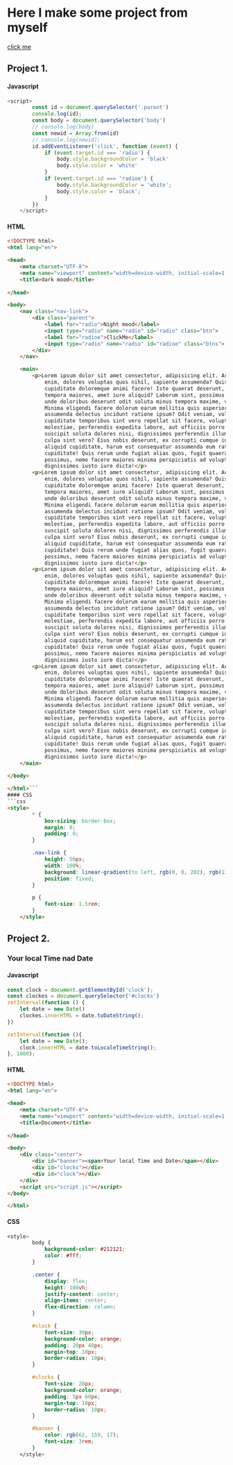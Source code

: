 # Here I make some project from myself
[click me](https://github.com/sumitkumarsharm/Learn-Javascript/edit/main)

## Project 1.

#### Javascript
```javascript
<script>
        const id = document.querySelector('.parent')
        console.log(id);
        const body = document.querySelector('body')
        // console.log(body)
        const newid = Array.from(id)
        // console.log(newid);
        id.addEventListener('click', function (event) {
            if (event.target.id === 'radio') {
                body.style.backgroundColor = 'black'
                body.style.color = 'white'
            }
            if (event.target.id === 'radioe') {
                body.style.backgroundColor = 'white';
                body.style.color = 'black';
            }
        })
    </script>
```
#### HTML
```html
<!DOCTYPE html>
<html lang="en">

<head>
    <meta charset="UTF-8">
    <meta name="viewport" content="width=device-width, initial-scale=1.0">
    <title>dark mood</title>
    
</head>

<body>
    <nav class="nav-link">
        <div class="parent">
            <label for="radio">Night mood</label>
            <input type="radio" name="radio" id="radio" class="btn">
            <label for="radioe">ClickMe</label>
            <input type="radio" name="radio" id="radioe" class="btns">
        </div>
    </nav>

    <main>
        <p>Lorem ipsum dolor sit amet consectetur, adipisicing elit. Accusantium ea quaerat hic amet fugiat reiciendis
            enim, dolores voluptas quos nihil, sapiente assumenda? Quis, soluta praesentium. Excepturi ut iste
            cupiditate doloremque animi facere! Iste quaerat deserunt, repudiandae in commodi ipsa ipsum mollitia iusto
            tempora maiores, amet iure aliquid? Laborum sint, possimus officia ullam, sit harum minima at iste ipsam
            unde doloribus deserunt odit soluta minus tempora maxime, veniam rem deleniti quo recusandae vero suscipit.
            Minima eligendi facere dolorum earum mollitia quis asperiores commodi enim illum, aut provident vel,
            assumenda delectus incidunt ratione ipsum? Odit veniam, voluptate qui laudantium ipsa doloremque quae! Vitae
            cupiditate temporibus sint vero repellat sit facere, voluptatibus rerum magnam assumenda quibusdam
            molestiae, perferendis expedita labore, aut officiis porro esse dicta animi voluptas voluptates. Numquam
            suscipit soluta dolores nisi, dignissimos perferendis illum ad at modi velit cupiditate nihil corrupti quo,
            culpa sint vero? Eius nobis deserunt, ex corrupti cumque id reprehenderit nisi quae temporibus eligendi eos
            aliquid cupiditate, harum est consequatur assumenda eum ratione sint soluta ea? Reiciendis, totam
            cupiditate! Quis rerum unde fugiat alias quos, fugit quaerat ducimus repellat! Voluptates, laudantium quos,
            possimus, nemo facere maiores minima perspiciatis ad voluptatum eius beatae! Accusantium consequatur
            dignissimos iusto iure dicta!</p>
        <p>Lorem ipsum dolor sit amet consectetur, adipisicing elit. Accusantium ea quaerat hic amet fugiat reiciendis
            enim, dolores voluptas quos nihil, sapiente assumenda? Quis, soluta praesentium. Excepturi ut iste
            cupiditate doloremque animi facere! Iste quaerat deserunt, repudiandae in commodi ipsa ipsum mollitia iusto
            tempora maiores, amet iure aliquid? Laborum sint, possimus officia ullam, sit harum minima at iste ipsam
            unde doloribus deserunt odit soluta minus tempora maxime, veniam rem deleniti quo recusandae vero suscipit.
            Minima eligendi facere dolorum earum mollitia quis asperiores commodi enim illum, aut provident vel,
            assumenda delectus incidunt ratione ipsum? Odit veniam, voluptate qui laudantium ipsa doloremque quae! Vitae
            cupiditate temporibus sint vero repellat sit facere, voluptatibus rerum magnam assumenda quibusdam
            molestiae, perferendis expedita labore, aut officiis porro esse dicta animi voluptas voluptates. Numquam
            suscipit soluta dolores nisi, dignissimos perferendis illum ad at modi velit cupiditate nihil corrupti quo,
            culpa sint vero? Eius nobis deserunt, ex corrupti cumque id reprehenderit nisi quae temporibus eligendi eos
            aliquid cupiditate, harum est consequatur assumenda eum ratione sint soluta ea? Reiciendis, totam
            cupiditate! Quis rerum unde fugiat alias quos, fugit quaerat ducimus repellat! Voluptates, laudantium quos,
            possimus, nemo facere maiores minima perspiciatis ad voluptatum eius beatae! Accusantium consequatur
            dignissimos iusto iure dicta!</p>
        <p>Lorem ipsum dolor sit amet consectetur, adipisicing elit. Accusantium ea quaerat hic amet fugiat reiciendis
            enim, dolores voluptas quos nihil, sapiente assumenda? Quis, soluta praesentium. Excepturi ut iste
            cupiditate doloremque animi facere! Iste quaerat deserunt, repudiandae in commodi ipsa ipsum mollitia iusto
            tempora maiores, amet iure aliquid? Laborum sint, possimus officia ullam, sit harum minima at iste ipsam
            unde doloribus deserunt odit soluta minus tempora maxime, veniam rem deleniti quo recusandae vero suscipit.
            Minima eligendi facere dolorum earum mollitia quis asperiores commodi enim illum, aut provident vel,
            assumenda delectus incidunt ratione ipsum? Odit veniam, voluptate qui laudantium ipsa doloremque quae! Vitae
            cupiditate temporibus sint vero repellat sit facere, voluptatibus rerum magnam assumenda quibusdam
            molestiae, perferendis expedita labore, aut officiis porro esse dicta animi voluptas voluptates. Numquam
            suscipit soluta dolores nisi, dignissimos perferendis illum ad at modi velit cupiditate nihil corrupti quo,
            culpa sint vero? Eius nobis deserunt, ex corrupti cumque id reprehenderit nisi quae temporibus eligendi eos
            aliquid cupiditate, harum est consequatur assumenda eum ratione sint soluta ea? Reiciendis, totam
            cupiditate! Quis rerum unde fugiat alias quos, fugit quaerat ducimus repellat! Voluptates, laudantium quos,
            possimus, nemo facere maiores minima perspiciatis ad voluptatum eius beatae! Accusantium consequatur
            dignissimos iusto iure dicta!</p>
        <p>Lorem ipsum dolor sit amet consectetur, adipisicing elit. Accusantium ea quaerat hic amet fugiat reiciendis
            enim, dolores voluptas quos nihil, sapiente assumenda? Quis, soluta praesentium. Excepturi ut iste
            cupiditate doloremque animi facere! Iste quaerat deserunt, repudiandae in commodi ipsa ipsum mollitia iusto
            tempora maiores, amet iure aliquid? Laborum sint, possimus officia ullam, sit harum minima at iste ipsam
            unde doloribus deserunt odit soluta minus tempora maxime, veniam rem deleniti quo recusandae vero suscipit.
            Minima eligendi facere dolorum earum mollitia quis asperiores commodi enim illum, aut provident vel,
            assumenda delectus incidunt ratione ipsum? Odit veniam, voluptate qui laudantium ipsa doloremque quae! Vitae
            cupiditate temporibus sint vero repellat sit facere, voluptatibus rerum magnam assumenda quibusdam
            molestiae, perferendis expedita labore, aut officiis porro esse dicta animi voluptas voluptates. Numquam
            suscipit soluta dolores nisi, dignissimos perferendis illum ad at modi velit cupiditate nihil corrupti quo,
            culpa sint vero? Eius nobis deserunt, ex corrupti cumque id reprehenderit nisi quae temporibus eligendi eos
            aliquid cupiditate, harum est consequatur assumenda eum ratione sint soluta ea? Reiciendis, totam
            cupiditate! Quis rerum unde fugiat alias quos, fugit quaerat ducimus repellat! Voluptates, laudantium quos,
            possimus, nemo facere maiores minima perspiciatis ad voluptatum eius beatae! Accusantium consequatur
            dignissimos iusto iure dicta!</p>
    </main>
    
</body>

</html>```
#### CSS
```css
<style>
        * {
            box-sizing: border-box;
            margin: 0;
            padding: 0;
        }

        .nav-link {
            height: 50px;
            width: 100%;
            background: linear-gradient(to left, rgb(0, 0, 202), rgb(131, 154, 246));
            position: fixed;
        }

        p {
            font-size: 1.5rem;
        }
    </style>
```


## Project 2.
### Your local Time nad Date
#### Javascript

```javascript
const clock = document.getElementById('clock');
const clockes = document.querySelector('#clocks')
setInterval(function () {
    let date = new Date()
    clockes.innerHTML = date.toDateString();
})

setInterval(function (){
    let date = new Date();
    clock.innerHTML = date.toLocaleTimeString();
}, 1000);


```

#### HTML
```html
<!DOCTYPE html>
<html lang="en">

<head>
    <meta charset="UTF-8">
    <meta name="viewport" content="width=device-width, initial-scale=1.0">
    <title>Document</title>
    
</head>

<body>
    <div class="center">
        <div id="banner"><span>Your local Time and Date</span></div>
        <div id="clocks"></div>
        <div id="clock"></div>
    </div>
    <script src="script.js"></script>
</body>

</html>
```

#### CSS
```css
<style>
        body {
            background-color: #212121;
            color: #fff;
        }

        .center {
            display: flex;
            height: 100vh;
            justify-content: center;
            align-items: center;
            flex-direction: column;
        }

        #clock {
            font-size: 30px;
            background-color: orange;
            padding: 20px 40px;
            margin-top: 10px;
            border-radius: 10px;
        }

        #clocks {
            font-size: 20px;
            background-color: orange;
            padding: 5px 60px;
            margin-top: 10px;
            border-radius: 10px;
        }

        #banner {
            color: rgb(62, 159, 17);
            font-size: 3rem;
        }
    </style>
```
